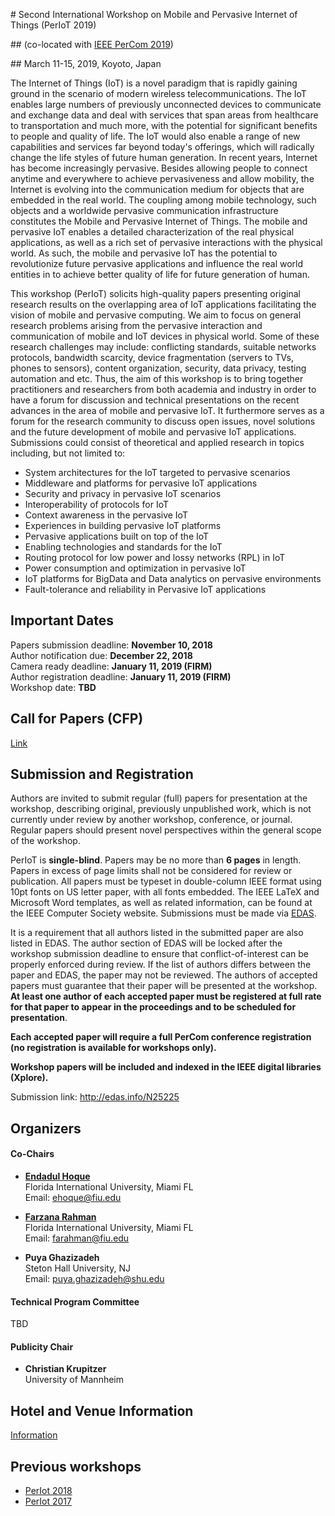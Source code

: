 #<a href="top"></a> Second International Workshop on Mobile and Pervasive Internet of Things (PerIoT 2019)

##<a href=dummy></a> (co-located with [IEEE PerCom 2019](http://www.percom.org/))

##<a href=dummy></a> March 11-15, 2019, Koyoto, Japan



The Internet of Things (IoT) is a novel paradigm that is rapidly gaining ground in the scenario of modern wireless telecommunications. The IoT enables large numbers of previously unconnected devices to communicate and exchange data and deal with services that span areas from healthcare to transportation and much more, with the potential for significant benefits to people and quality of life. The IoT would also enable a range of new capabilities and services far beyond today's offerings, which will radically change the life styles of future human generation. In recent years, Internet has become increasingly pervasive. Besides allowing people to connect anytime and everywhere to achieve pervasiveness and allow mobility, the Internet is evolving into the communication medium for objects that are embedded in the real world. The coupling among mobile technology, such objects and a worldwide pervasive communication infrastructure constitutes the Mobile and Pervasive Internet of Things. The mobile and pervasive IoT enables a detailed characterization of the real physical applications, as well as a rich set of pervasive interactions with the physical world. As such, the mobile and pervasive IoT has the potential to revolutionize future pervasive applications and influence the real world entities in to achieve better quality of life for future generation of human.

This workshop (PerIoT) solicits high-quality papers presenting original research results on the overlapping area of IoT applications facilitating the vision of mobile and pervasive computing. We aim to focus on general research problems arising from the pervasive interaction and communication of mobile and IoT devices in physical world. Some of these research challenges may include: conflicting standards, suitable networks protocols, bandwidth scarcity, device fragmentation (servers to TVs, phones to sensors), content organization, security, data privacy, testing automation and etc. Thus, the aim of this workshop is to bring together practitioners and researchers from both academia and industry in order to have a forum for discussion and technical presentations on the recent advances in the area of mobile and pervasive IoT. It furthermore serves as a forum for the research community to discuss open issues, novel solutions and the future development of mobile and pervasive IoT applications. Submissions could consist of theoretical and applied research in topics including, but not limited to:

- System architectures for the IoT targeted to pervasive scenarios
- Middleware and platforms for pervasive IoT applications
- Security and privacy in pervasive IoT scenarios
- Interoperability of protocols for IoT
- Context awareness in the pervasive IoT
- Experiences in building pervasive IoT platforms
- Pervasive applications built on top of the IoT
- Enabling technologies and standards for the IoT
- Routing protocol for low power and lossy networks (RPL) in IoT
- Power consumption and optimization in pervasive IoT
- IoT platforms for BigData and Data analytics on pervasive environments
- Fault-tolerance and reliability in Pervasive IoT applications

## Important Dates

Papers submission deadline: **November 10, 2018**<br>
Author notification due: **December 22, 2018**<br>
Camera ready deadline: **January 11, 2019 (FIRM)**<br>
Author registration deadline: **January 11, 2019 (FIRM)**<br>
Workshop date: **TBD**

## Call for Papers (CFP)

[Link](#)

## Submission and Registration

Authors are invited to submit regular (full) papers for presentation at the workshop, describing original, previously unpublished work, which is not currently under review by another workshop, conference, or journal. Regular papers should present novel perspectives within the general scope of the workshop.

PerIoT is **single-blind**. Papers may be no more than **6 pages** in length. Papers in excess of page limits shall not be considered for review or publication. All papers must be typeset in double-column IEEE format using 10pt fonts on US letter paper, with all fonts embedded. The IEEE LaTeX and Microsoft Word templates, as well as related information, can be found at the IEEE Computer Society website. Submissions must be made via [EDAS](http://edas.info/N25225).

It is a requirement that all authors listed in the submitted paper are also listed in EDAS. The author section of EDAS will be locked after the workshop submission deadline to ensure that conflict-of-interest can be properly enforced during review. If the list of authors differs between the paper and EDAS, the paper may not be reviewed. The authors of accepted papers must guarantee that their paper will be presented at the workshop. **At least one author of each accepted paper must be registered at full rate for that paper to appear in the proceedings and to be scheduled for presentation**.

**Each accepted paper will require a full PerCom conference registration (no registration is available for workshops only).**

**Workshop papers will be included and indexed in the IEEE digital libraries (Xplore).**

Submission link: <http://edas.info/N25225>

## Organizers

#### <a href="dummy"></a> **Co-Chairs**

  - [**Endadul Hoque**](https://users.cs.fiu.edu/~ehoque/)<br>
    Florida International University, Miami FL<br>
    Email: ehoque@fiu.edu

  - [**Farzana Rahman**](https://w3.cs.jmu.edu/rahma2fx)<br>
    Florida International University, Miami FL<br>
    Email: farahman@fiu.edu

  - **Puya Ghazizadeh**<br>
    Steton Hall University, NJ<br>
    Email: puya.ghazizadeh@shu.edu

#### <a href="dummy"></a> **Technical Program Committee**

TBD

#### <a href="dummy"></a> **Publicity Chair**

  - **Christian Krupitzer**<br/>
    University of Mannheim


## Hotel and Venue Information

[Information](http://www.percom.org/node/41)

## Previous workshops

- [PerIot 2018](https://periot.github.io/2018/)
- [PerIot 2017](https://periot.github.io/2017/)
